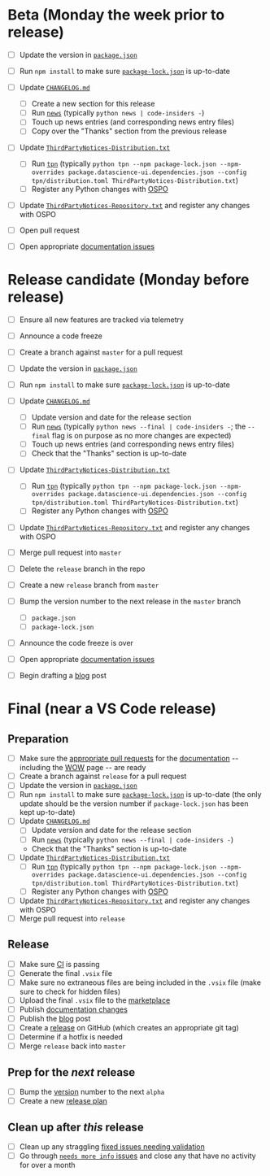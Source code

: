 # Beta (Monday the week prior to release)

- [ ] Update the version in [`package.json`](https://github.com/Microsoft/vscode-python/blob/master/package.json)
- [ ] Run `npm install` to make sure [`package-lock.json`](https://github.com/Microsoft/vscode-python/blob/master/package.json) is up-to-date
- [ ] Update [`CHANGELOG.md`](https://github.com/Microsoft/vscode-python/blob/master/CHANGELOG.md)
   - [ ] Create a new section for this release
   - [ ] Run [`news`](https://github.com/Microsoft/vscode-python/tree/master/news) (typically `python news | code-insiders -`)
   - [ ] Touch up news entries (and corresponding news entry files)
   - [ ] Copy over the "Thanks" section from the previous release
- [ ] Update [`ThirdPartyNotices-Distribution.txt`](https://github.com/Microsoft/vscode-python/blob/master/ThirdPartyNotices-Distribution.txt)
   - [ ] Run [`tpn`](https://github.com/Microsoft/vscode-python/tree/master/tpn) (typically `python tpn --npm package-lock.json --npm-overrides package.datascience-ui.dependencies.json --config tpn/distribution.toml ThirdPartyNotices-Distribution.txt`)
   - [ ] Register any Python changes with [OSPO](https://opensource.microsoft.com/)
- [ ] Update [`ThirdPartyNotices-Repository.txt`](https://github.com/Microsoft/vscode-python/blob/master/ThirdPartyNotices-Repository.txt) and register any changes with OSPO
- [ ] Open pull request
- [ ] Open appropriate [documentation issues](https://github.com/microsoft/vscode-docs/issues?q=is%3Aissue+is%3Aopen+label%3Apython)


# Release candidate (Monday before release)

- [ ] Ensure all new features are tracked via telemetry
- [ ] Announce a code freeze
- [ ] Create a branch against `master` for a pull request
- [ ] Update the version in [`package.json`](https://github.com/Microsoft/vscode-python/blob/master/package.json)
- [ ] Run `npm install` to make sure [`package-lock.json`](https://github.com/Microsoft/vscode-python/blob/master/package.json) is up-to-date
- [ ] Update [`CHANGELOG.md`](https://github.com/Microsoft/vscode-python/blob/master/CHANGELOG.md)
   - [ ] Update version and date for the release section
   - [ ] Run [`news`](https://github.com/Microsoft/vscode-python/tree/master/news) (typically `python news --final | code-insiders -`; the `--final` flag is on purpose as no more changes are expected)
   - [ ] Touch up news entries (and corresponding news entry files)
   - [ ] Check that the "Thanks" section is up-to-date
- [ ] Update [`ThirdPartyNotices-Distribution.txt`](https://github.com/Microsoft/vscode-python/blob/master/ThirdPartyNotices-Distribution.txt)
   - [ ] Run [`tpn`](https://github.com/Microsoft/vscode-python/tree/master/tpn) (typically `python tpn --npm package-lock.json --npm-overrides package.datascience-ui.dependencies.json --config tpn/distribution.toml ThirdPartyNotices-Distribution.txt`)
   - [ ] Register any Python changes with [OSPO](https://opensource.microsoft.com/)
- [ ] Update [`ThirdPartyNotices-Repository.txt`](https://github.com/Microsoft/vscode-python/blob/master/ThirdPartyNotices-Repository.txt) and register any changes with OSPO
- [ ] Merge pull request into `master`
- [ ] Delete the `release` branch in the repo
- [ ] Create a new `release` branch from `master`
- [ ] Bump the version number to the next release in the `master` branch
  - [ ] `package.json`
  - [ ] `package-lock.json`
- [ ] Announce the code freeze is over
- [ ] Open appropriate [documentation issues](https://github.com/microsoft/vscode-docs/issues?q=is%3Aissue+is%3Aopen+label%3Apython)
- [ ] Begin drafting a [blog](http://aka.ms/pythonblog) post


# Final (near a VS Code release)

## Preparation

- [ ] Make sure the [appropriate pull requests](https://github.com/microsoft/vscode-docs/pulls) for the [documentation](https://code.visualstudio.com/docs/python/python-tutorial) -- including the [WOW](https://code.visualstudio.com/docs/languages/python) page -- are ready
- [ ] Create a branch against `release` for a pull request
- [ ] Update the version in [`package.json`](https://github.com/Microsoft/vscode-python/blob/master/package.json)
- [ ] Run `npm install` to make sure [`package-lock.json`](https://github.com/Microsoft/vscode-python/blob/master/package.json) is up-to-date (the only update should be the version number if `package-lock.json` has been kept up-to-date)
- [ ] Update [`CHANGELOG.md`](https://github.com/Microsoft/vscode-python/blob/master/CHANGELOG.md)
   - [ ] Update version and date for the release section
   - [ ] Run [`news`](https://github.com/Microsoft/vscode-python/tree/master/news) (typically `python news --final | code-insiders -`)
   - Check that the "Thanks" section is up-to-date
- [ ] Update [`ThirdPartyNotices-Distribution.txt`](https://github.com/Microsoft/vscode-python/blob/master/ThirdPartyNotices-Distribution.txt)
   - [ ] Run [`tpn`](https://github.com/Microsoft/vscode-python/tree/master/tpn) (typically `python tpn --npm package-lock.json --npm-overrides package.datascience-ui.dependencies.json --config tpn/distribution.toml ThirdPartyNotices-Distribution.txt`)
   - [ ] Register any Python changes with [OSPO](https://opensource.microsoft.com/)
- [ ] Update [`ThirdPartyNotices-Repository.txt`](https://github.com/Microsoft/vscode-python/blob/master/ThirdPartyNotices-Repository.txt) and register any changes with OSPO
- [ ] Merge pull request into `release`

## Release

- [ ] Make sure [CI](https://github.com/Microsoft/vscode-python/blob/master/CONTRIBUTING.md) is passing
- [ ] Generate the final `.vsix` file
- [ ] Make sure no extraneous files are being included in the `.vsix` file (make sure to check for hidden files)
- [ ] Upload the final `.vsix` file to the [marketplace](https://marketplace.visualstudio.com/items?itemName=ms-python.python)
- [ ] Publish [documentation changes](https://github.com/microsoft/vscode-docs/pulls)
- [ ] Publish the [blog](http://aka.ms/pythonblog) post
- [ ] Create a [release](https://github.com/Microsoft/vscode-python/releases) on GitHub (which creates an appropriate git tag)
- [ ] Determine if a hotfix is needed
- [ ] Merge `release` back into `master`

## Prep for the _next_ release
- [ ] Bump the [version](https://github.com/Microsoft/vscode-python/blob/master/package.json) number to the next `alpha`
- [ ] Create a new [release plan](https://github.com/Microsoft/vscode-python/edit/master/.github/release_plan.md)

## Clean up after _this_ release
- [ ] Clean up any straggling [fixed issues needing validation](https://github.com/Microsoft/vscode-python/issues?q=label%3A%22validate+fix%22)
- [ ] Go through [`needs more info` issues](https://github.com/Microsoft/vscode-python/issues?q=is%3Aopen+label%3A%22needs+more+info%22+sort%3Aupdated-asc) and close any that have no activity for over a month
